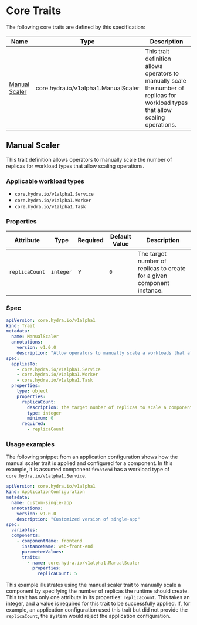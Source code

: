 # Core Traits

The following core traits are defined by this specification:

| Name | Type | Description |
|-----------|------|----------|
| [Manual Scaler](#manual-scaler) | core.hydra.io/v1alpha1.ManualScaler | This trait definition allows operators to manually scale the number of replicas for workload types that allow scaling operations. |

## Manual Scaler

This trait definition allows operators to manually scale the number of replicas for workload types that allow scaling operations.

### Applicable workload types

- `core.hydra.io/v1alpha1.Service`
- `core.hydra.io/v1alpha1.Worker`
- `core.hydra.io/v1alpha1.Task`

### Properties

| Attribute | Type | Required | Default Value | Description |
|-----------|------|----------|---------------|-------------|
| `replicaCount` | `integer` | Y | `0` | The target number of replicas to create for a given component instance. |

### Spec

```yaml
apiVersion: core.hydra.io/v1alpha1
kind: Trait
metadata:
  name: ManualScaler
  annotations:
    version: v1.0.0
    description: "Allow operators to manually scale a workloads that allow multiple replicas."
spec:
  appliesTo:
    - core.hydra.io/v1alpha1.Service
    - core.hydra.io/v1alpha1.Worker
    - core.hydra.io/v1alpha1.Task
  properties:
    type: object
    properties:
      replicaCount:
        description: the target number of replicas to scale a component to.
        type: integer
        minimum: 0
      required:
        - replicaCount
```

### Usage examples

The following snippet from an application configuration shows how the manual scaler trait is applied and configured for a component. In this example, it is assumed component `frontend` has a workload type of `core.hydra.io/v1alpha1.Service`.

```yaml
apiVersion: core.hydra.io/v1alpha1
kind: ApplicationConfiguration
metadata:
  name: custom-single-app
  annotations:
    version: v1.0.0
    description: "Customized version of single-app"
spec:
  variables:
  components:
    - componentName: frontend
      instanceName: web-front-end
      parameterValues:
      traits:
        - name: core.hydra.io/v1alpha1.ManualScaler
          properties:
            replicaCount: 5
```

This example illustrates using the manual scaler trait to manually scale a component by specifying the number of replicas the runtime should create. This trait has only one attribute in its properties: `replicaCount`. This takes an integer, and a value is required for this trait to be successfully applied. If, for example, an application configuration used this trait but did not provide the `replicaCount`, the system would reject the application configuration.
